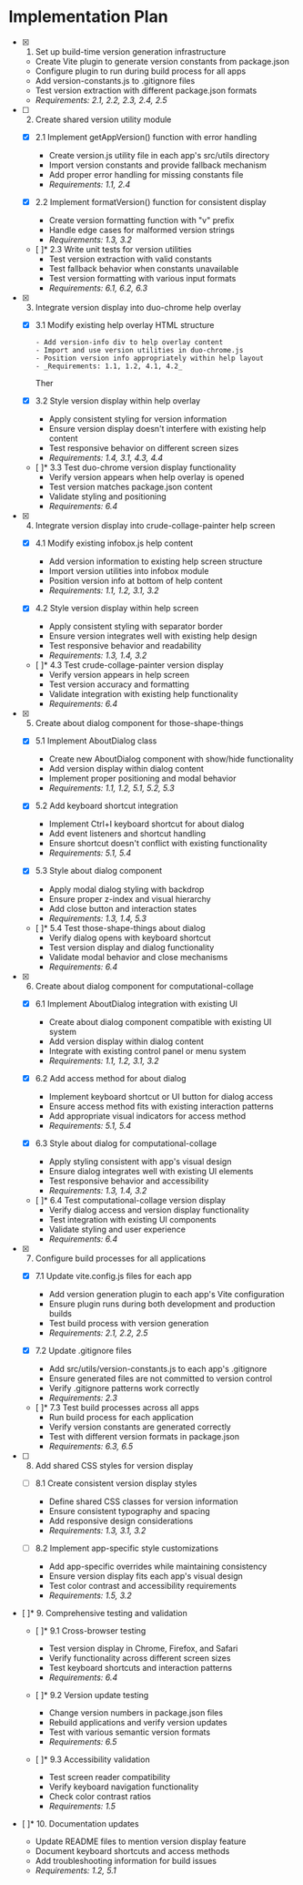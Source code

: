 # Implementation Plan

- [x] 1. Set up build-time version generation infrastructure

  - Create Vite plugin to generate version constants from package.json
  - Configure plugin to run during build process for all apps
  - Add version-constants.js to .gitignore files
  - Test version extraction with different package.json formats
  - _Requirements: 2.1, 2.2, 2.3, 2.4, 2.5_

- [ ] 2. Create shared version utility module

  - [x] 2.1 Implement getAppVersion() function with error handling

    - Create version.js utility file in each app's src/utils directory
    - Import version constants and provide fallback mechanism
    - Add proper error handling for missing constants file
    - _Requirements: 1.1, 2.4_

  - [x] 2.2 Implement formatVersion() function for consistent display

    - Create version formatting function with "v" prefix
    - Handle edge cases for malformed version strings
    - _Requirements: 1.3, 3.2_

  - [ ]\* 2.3 Write unit tests for version utilities
    - Test version extraction with valid constants
    - Test fallback behavior when constants unavailable
    - Test version formatting with various input formats
    - _Requirements: 6.1, 6.2, 6.3_

- [x] 3. Integrate version display into duo-chrome help overlay

  - [x] 3.1 Modify existing help overlay HTML structure

        - Add version-info div to help overlay content
        - Import and use version utilities in duo-chrome.js
        - Position version info appropriately within help layout
        - _Requirements: 1.1, 1.2, 4.1, 4.2_

    Ther

  - [x] 3.2 Style version display within help overlay

    - Apply consistent styling for version information
    - Ensure version display doesn't interfere with existing help content
    - Test responsive behavior on different screen sizes
    - _Requirements: 1.4, 3.1, 4.3, 4.4_

  - [ ]\* 3.3 Test duo-chrome version display functionality
    - Verify version appears when help overlay is opened
    - Test version matches package.json content
    - Validate styling and positioning
    - _Requirements: 6.4_

- [x] 4. Integrate version display into crude-collage-painter help screen

  - [x] 4.1 Modify existing infobox.js help content

    - Add version information to existing help screen structure
    - Import version utilities into infobox module
    - Position version info at bottom of help content
    - _Requirements: 1.1, 1.2, 3.1, 3.2_

  - [x] 4.2 Style version display within help screen

    - Apply consistent styling with separator border
    - Ensure version integrates well with existing help design
    - Test responsive behavior and readability
    - _Requirements: 1.3, 1.4, 3.2_

  - [ ]\* 4.3 Test crude-collage-painter version display
    - Verify version appears in help screen
    - Test version accuracy and formatting
    - Validate integration with existing help functionality
    - _Requirements: 6.4_

- [x] 5. Create about dialog component for those-shape-things

  - [x] 5.1 Implement AboutDialog class

    - Create new AboutDialog component with show/hide functionality
    - Add version display within dialog content
    - Implement proper positioning and modal behavior
    - _Requirements: 1.1, 1.2, 5.1, 5.2, 5.3_

  - [x] 5.2 Add keyboard shortcut integration

    - Implement Ctrl+I keyboard shortcut for about dialog
    - Add event listeners and shortcut handling
    - Ensure shortcut doesn't conflict with existing functionality
    - _Requirements: 5.1, 5.4_

  - [x] 5.3 Style about dialog component

    - Apply modal dialog styling with backdrop
    - Ensure proper z-index and visual hierarchy
    - Add close button and interaction states
    - _Requirements: 1.3, 1.4, 5.3_

  - [ ]\* 5.4 Test those-shape-things about dialog
    - Verify dialog opens with keyboard shortcut
    - Test version display and dialog functionality
    - Validate modal behavior and close mechanisms
    - _Requirements: 6.4_

- [x] 6. Create about dialog component for computational-collage

  - [x] 6.1 Implement AboutDialog integration with existing UI

    - Create about dialog component compatible with existing UI system
    - Add version display within dialog content
    - Integrate with existing control panel or menu system
    - _Requirements: 1.1, 1.2, 3.1, 3.2_

  - [x] 6.2 Add access method for about dialog

    - Implement keyboard shortcut or UI button for dialog access
    - Ensure access method fits with existing interaction patterns
    - Add appropriate visual indicators for access method
    - _Requirements: 5.1, 5.4_

  - [x] 6.3 Style about dialog for computational-collage

    - Apply styling consistent with app's visual design
    - Ensure dialog integrates well with existing UI elements
    - Test responsive behavior and accessibility
    - _Requirements: 1.3, 1.4, 3.2_

  - [ ]\* 6.4 Test computational-collage version display
    - Verify dialog access and version display functionality
    - Test integration with existing UI components
    - Validate styling and user experience
    - _Requirements: 6.4_

- [x] 7. Configure build processes for all applications

  - [x] 7.1 Update vite.config.js files for each app

    - Add version generation plugin to each app's Vite configuration
    - Ensure plugin runs during both development and production builds
    - Test build process with version generation
    - _Requirements: 2.1, 2.2, 2.5_

  - [x] 7.2 Update .gitignore files

    - Add src/utils/version-constants.js to each app's .gitignore
    - Ensure generated files are not committed to version control
    - Verify .gitignore patterns work correctly
    - _Requirements: 2.3_

  - [ ]\* 7.3 Test build processes across all apps
    - Run build process for each application
    - Verify version constants are generated correctly
    - Test with different version formats in package.json
    - _Requirements: 6.3, 6.5_

- [ ] 8. Add shared CSS styles for version display

  - [ ] 8.1 Create consistent version display styles

    - Define shared CSS classes for version information
    - Ensure consistent typography and spacing
    - Add responsive design considerations
    - _Requirements: 1.3, 3.1, 3.2_

  - [ ] 8.2 Implement app-specific style customizations
    - Add app-specific overrides while maintaining consistency
    - Ensure version display fits each app's visual design
    - Test color contrast and accessibility requirements
    - _Requirements: 1.5, 3.2_

- [ ]\* 9. Comprehensive testing and validation

  - [ ]\* 9.1 Cross-browser testing

    - Test version display in Chrome, Firefox, and Safari
    - Verify functionality across different screen sizes
    - Test keyboard shortcuts and interaction patterns
    - _Requirements: 6.4_

  - [ ]\* 9.2 Version update testing

    - Change version numbers in package.json files
    - Rebuild applications and verify version updates
    - Test with various semantic version formats
    - _Requirements: 6.5_

  - [ ]\* 9.3 Accessibility validation
    - Test screen reader compatibility
    - Verify keyboard navigation functionality
    - Check color contrast ratios
    - _Requirements: 1.5_

- [ ]\* 10. Documentation updates
  - Update README files to mention version display feature
  - Document keyboard shortcuts and access methods
  - Add troubleshooting information for build issues
  - _Requirements: 1.2, 5.1_
